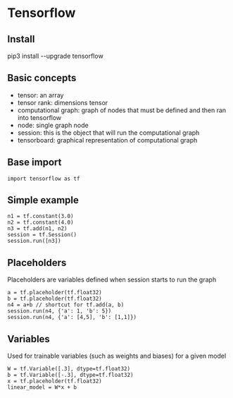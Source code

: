 # Tensorflow

## Install

pip3 install --upgrade tensorflow

## Basic concepts

- tensor: an array
- tensor rank: dimensions tensor 
- computational graph: graph of nodes that must be defined and then ran into tensorflow
- node: single graph node
- session: this is the object that will run the computational graph
- tensorboard: graphical representation of computational graph

## Base import

```
import tensorflow as tf
```

## Simple example

```
n1 = tf.constant(3.0)
n2 = tf.constant(4.0)
n3 = tf.add(n1, n2)
session = tf.Session()
session.run([n3])
```

## Placeholders

Placeholders are variables defined when session starts to run the graph

```
a = tf.placeholder(tf.float32)
b = tf.placeholder(tf.float32)
n4 = a+b // shortcut for tf.add(a, b)
session.run(n4, {'a': 1, 'b': 5})
session.run(n4, {'a': [4,5], 'b': [1,1]})
```

## Variables

Used for trainable variables (such as weights and biases) for a given model

```
W = tf.Variable([.3], dtype=tf.float32)
b = tf.Variable([-.3], dtype=tf.float32)
x = tf.placeholder(tf.float32)
linear_model = W*x + b
```

